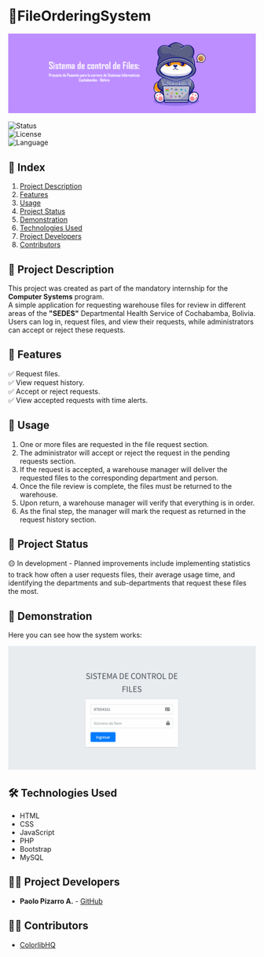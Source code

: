 # 🏥FileOrderingSystem

![System Sedes](asset/cover.png)

![Status](https://img.shields.io/badge/Status-In%20development-yellow)  
![License](https://img.shields.io/badge/License-MIT-green)  
![Language](https://img.shields.io/badge/JavaScript-ES6-blue)  

## 📌 Index  
1. [Project Description](#-project-description)  
2. [Features](#-features)  
3. [Usage](#-usage)  
4. [Project Status](#-project-status)  
5. [Demonstration](#-demonstration)  
6. [Technologies Used](#-technologies-used)  
7. [Project Developers](#-project-developers)  
8. [Contributors](#-contributors)  

## 📖 Project Description  
This project was created as part of the mandatory internship for the **Computer Systems** program.  
A simple application for requesting warehouse files for review in different areas of the **"SEDES"** Departmental Health Service of Cochabamba, Bolivia.  
Users can log in, request files, and view their requests, while administrators can accept or reject these requests.  

## 🚀 Features  
✅ Request files.  
✅ View request history.  
✅ Accept or reject requests.  
✅ View accepted requests with time alerts.  

## 📜 Usage  
1. One or more files are requested in the file request section.  
2. The administrator will accept or reject the request in the pending requests section.  
3. If the request is accepted, a warehouse manager will deliver the requested files to the corresponding department and person.  
4. Once the file review is complete, the files must be returned to the warehouse.  
5. Upon return, a warehouse manager will verify that everything is in order.  
6. As the final step, the manager will mark the request as returned in the request history section.  

## 🚀 Project Status  
🟡 In development - Planned improvements include implementing statistics to track how often a user requests files, their average usage time, and identifying the departments and sub-departments that request these files the most.  

## 🎥 Demonstration  
Here you can see how the system works:  

![Demo](asset/demo.gif)  

## 🛠️ Technologies Used  
- HTML  
- CSS  
- JavaScript  
- PHP  
- Bootstrap  
- MySQL  

## 👨‍💻 Project Developers  
- **Paolo Pizarro A.** - [GitHub](https://github.com/GalletitaDeAnis)  

## 👨‍💻 Contributors  
- [ColorlibHQ](https://github.com/ColorlibHQ)

